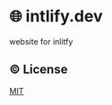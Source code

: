 # :globe_with_meridians: intlify.dev

website for inlitfy

## :copyright: License

[MIT](http://opensource.org/licenses/MIT)
